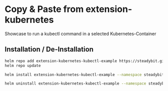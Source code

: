 # Copy & Paste from extension-kubernetes

Showcase to run a kubectl command in a selected Kubernetes-Container


## Installation / De-Installation

```bash
helm repo add extension-kubernetes-kubectl-example https://steadybit.github.io/extension-kubernetes-kubectl-example
helm repo update

helm install extension-kubernetes-kubectl-example --namespace steadybit-agent --set image.tag=main --set image.pullPolicy=Always --set kubernetes.clusterName=MY-CLUSTER extension-kubernetes-kubectl-example/steadybit-extension-kubernetes-kubectl-example

helm uninstall extension-kubernetes-kubectl-example --namespace steadybit-agent
```
